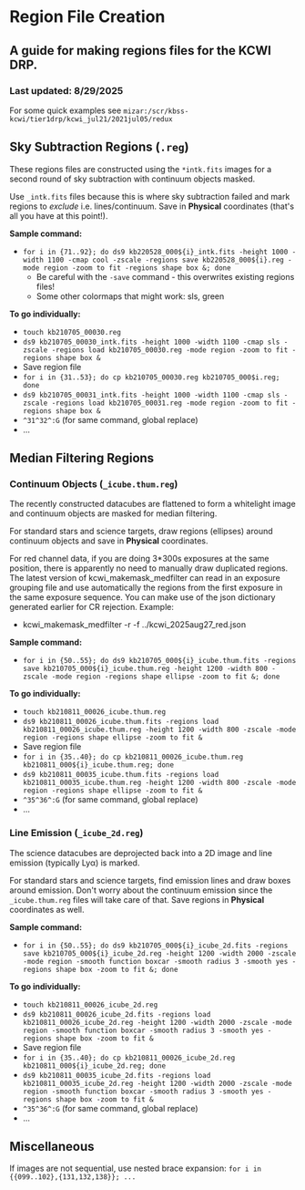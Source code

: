# Region File Creation
## A guide for making regions files for the KCWI DRP.
### Last updated: 8/29/2025

For some quick examples see `mizar:/scr/kbss-kcwi/tier1drp/kcwi_jul21/2021jul05/redux`

## Sky Subtraction Regions (`.reg`)

These regions files are constructed using the `*intk.fits` images for a second round of sky subtraction with continuum objects masked.

Use `_intk.fits` files because this is where sky subtraction failed and mark regions to *exclude* i.e. lines/continuum.
Save in **Physical** coordinates (that's all you have at this point!).

**Sample command:**
  - `for i in {71..92}; do ds9 kb220528_000${i}_intk.fits -height 1000 -width 1100 -cmap cool -zscale -regions save kb220528_000${i}.reg -mode region -zoom to fit -regions shape box &; done`
    - Be careful with the `-save` command - this overwrites existing regions files!
    - Some other colormaps that might work: sls, green

**To go individually:**
  - `touch kb210705_00030.reg`
  - `ds9 kb210705_00030_intk.fits -height 1000 -width 1100 -cmap sls -zscale -regions load kb210705_00030.reg -mode region -zoom to fit -regions shape box &`
  - Save region file
  - `for i in {31..53}; do cp kb210705_00030.reg kb210705_000$i.reg; done`
  - `ds9 kb210705_00031_intk.fits -height 1000 -width 1100 -cmap sls -zscale -regions load kb210705_00031.reg -mode region -zoom to fit -regions shape box &`
  - `^31^32^:G` (for same command, global replace)
  - ...


## Median Filtering Regions

### Continuum Objects (`_icube.thum.reg`)

The recently constructed datacubes are flattened to form a whitelight image and continuum objects are masked for median filtering.

For standard stars and science targets, draw regions (ellipses) around continuum objects and save in **Physical** coordinates.

For red channel data, if you are doing 3*300s exposures at the same position, there is apparently no need to manually draw duplicated regions. The latest version of kcwi_makemask_medfilter can read in an exposure grouping file and use automatically the regions from the first exposure in the same exposure sequence. You can make use of the json dictionary generated earlier for CR rejection. Example:

 - kcwi_makemask_medfilter -r -f ../kcwi_2025aug27_red.json

**Sample command:**
  - `for i in {50..55}; do ds9 kb210705_000${i}_icube.thum.fits -regions save kb210705_000${i}_icube.thum.reg -height 1200 -width 800 -zscale -mode region -regions shape ellipse -zoom to fit &; done`

**To go individually:**
  - `touch kb210811_00026_icube.thum.reg`
  - `ds9 kb210811_00026_icube.thum.fits -regions load kb210811_00026_icube.thum.reg -height 1200 -width 800 -zscale -mode region -regions shape ellipse -zoom to fit &`
  - Save region file
  - `for i in {35..40}; do cp kb210811_00026_icube.thum.reg kb210811_000${i}_icube.thum.reg; done`
  - `ds9 kb210811_00035_icube.thum.fits -regions load kb210811_00035_icube.thum.reg -height 1200 -width 800 -zscale -mode region -regions shape ellipse -zoom to fit &`
  - `^35^36^:G` (for same command, global replace)
  - ...


### Line Emission (`_icube_2d.reg`)

The science datacubes are deprojected back into a 2D image and line emission (typically Ly&alpha;) is marked.

For standard stars and science targets, find emission lines and draw boxes around emission. Don't worry about the continuum emission since the `_icube.thum.reg` files will take care of that. Save regions in **Physical** coordinates as well.

**Sample command:**
  - `for i in {50..55}; do ds9 kb210705_000${i}_icube_2d.fits -regions save kb210705_000${i}_icube_2d.reg -height 1200 -width 2000 -zscale -mode region -smooth function boxcar -smooth radius 3 -smooth yes -regions shape box -zoom to fit &; done`

**To go individually:**
  - `touch kb210811_00026_icube_2d.reg`
  - `ds9 kb210811_00026_icube_2d.fits -regions load kb210811_00026_icube_2d.reg -height 1200 -width 2000 -zscale -mode region -smooth function boxcar -smooth radius 3 -smooth yes -regions shape box -zoom to fit &`
  - Save region file
  - `for i in {35..40}; do cp kb210811_00026_icube_2d.reg kb210811_000${i}_icube_2d.reg; done`
  - `ds9 kb210811_00035_icube_2d.fits -regions load kb210811_00035_icube_2d.reg -height 1200 -width 2000 -zscale -mode region -smooth function boxcar -smooth radius 3 -smooth yes -regions shape box -zoom to fit &`
  - `^35^36^:G` (for same command, global replace)
  - ...

## Miscellaneous

If images are not sequential, use nested brace expansion: `for i in {{099..102},{131,132,138}}; ...`
